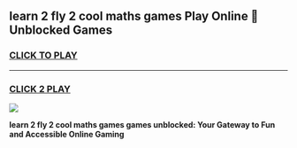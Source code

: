 
## learn 2 fly 2 cool maths games Play Online 👋 Unblocked Games
<h3>
<a href="https://news.freeplayer.one?title=learn_2_fly_2_cool_maths_games&ref=17CMG">CLICK TO PLAY</a></h3>
<hr>

<h3>
<a href="https://news.freeplayer.one?title=learn_2_fly_2_cool_maths_games&ref=17CMG">CLICK 2 PLAY</a>
  
</h3>

<a href="https://news.freeplayer.one?title=learn_2_fly_2_cool_maths_games&ref=17CMG/"><img src="https://clearcache.store/games.png"></a>


**learn 2 fly 2 cool maths games games unblocked: Your Gateway to Fun and Accessible Online Gaming**
